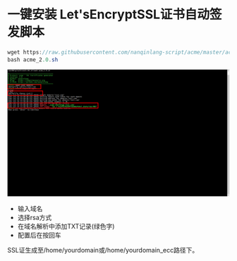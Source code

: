 # 一键安装 Let'sEncryptSSL证书自动签发脚本

```java
wget https://raw.githubusercontent.com/nanqinlang-script/acme/master/acme_2.0.sh
bash acme_2.0.sh
```
![image](https://github.com/jackpanz/Let-sEncryptSSL-/blob/master/test.png)

 - 输入域名
 - 选择rsa方式
 - 在域名解析中添加TXT记录(绿色字)
 - 配置后在按回车

SSL证生成至/home/yourdomain或/home/yourdomain_ecc路径下。
